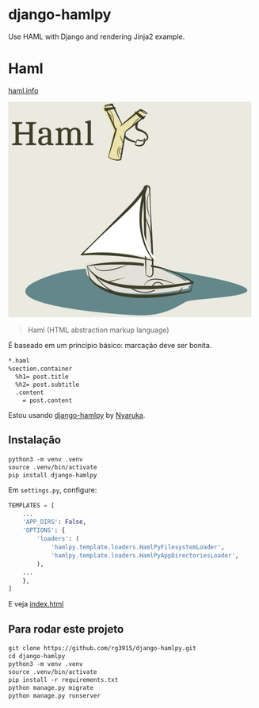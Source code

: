 # django-hamlpy

Use HAML with Django and rendering Jinja2 example.

# Haml

[haml.info](http://haml.info/)

![haml01.png](myproject/core/static/img/haml01.png)

> Haml (HTML abstraction markup language)

É baseado em um princípio básico: marcação deve ser bonita.

```
*.haml
%section.container
  %h1= post.title
  %h2= post.subtitle
  .content
    = post.content
```

Estou usando [django-hamlpy](https://github.com/nyaruka/django-hamlpy) by [Nyaruka](https://github.com/nyaruka).


## Instalação

```
python3 -m venv .venv
source .venv/bin/activate
pip install django-hamlpy
```

Em `settings.py`, configure:

```python
TEMPLATES = [
    ...
    'APP_DIRS': False,
    'OPTIONS': {
        'loaders': (
            'hamlpy.template.loaders.HamlPyFilesystemLoader',
            'hamlpy.template.loaders.HamlPyAppDirectoriesLoader',
        ),
    ...
    },
]
```

E veja [index.html](myproject/core/templates/index.html)


## Para rodar este projeto

```
git clone https://github.com/rg3915/django-hamlpy.git
cd django-hamlpy
python3 -m venv .venv
source .venv/bin/activate
pip install -r requirements.txt
python manage.py migrate
python manage.py runserver
```

